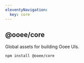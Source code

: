 ```yaml
---
eleventyNavigation:
  key: core
---
```

## @ooee/core
Global assets for building Ooee UIs.

```shell
npm install @ooee/core
```

